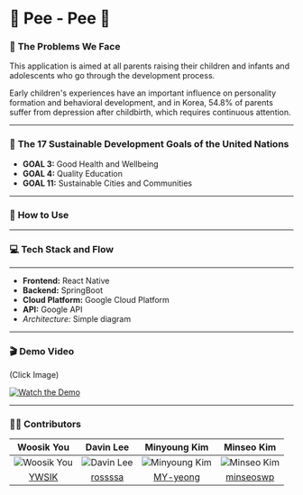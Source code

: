 # 🐥 **Pee - Pee** 🐥

### 🙌 **The Problems We Face**
This application is aimed at all parents raising their children and infants and adolescents who go through the development process.<br>

Early children's experiences have an important influence on personality formation and behavioral development, and in Korea, 54.8% of parents suffer from depression after childbirth, which requires continuous attention.

---

### 💙 **The 17 Sustainable Development Goals of the United Nations**

- **GOAL 3:** Good Health and Wellbeing
- **GOAL 4:** Quality Education
- **GOAL 11:** Sustainable Cities and Communities

---

### 🤛 **How to Use**

---

### 💻 **Tech Stack and Flow**

---

- **Frontend:** React Native
- **Backend:** SpringBoot
- **Cloud Platform:** Google Cloud Platform
- **API:** Google API
- *Architecture:* Simple diagram

---

### 🎬 **Demo Video**
(Click Image) <br>

[![Watch the Demo](https://github.com/Solution-Challenge-GDSC/.github/assets/65442256/a388fdb9-c1d0-47fc-8b99-e039e4f18b22)](https://www.youtube.com) 

---

### 👨‍💻 **Contributors**


| **Woosik You** | **Davin Lee** | **Minyoung Kim** | **Minseo Kim** |
|:--------------:|:--------------:|:----------------:|:--------------:|
| ![Woosik You](https://avatars.githubusercontent.com/YWSIK) | ![Davin Lee](https://avatars.githubusercontent.com/rossssa) | ![Minyoung Kim](https://avatars.githubusercontent.com/MY-yeong) | ![Minseo Kim](https://avatars.githubusercontent.com/minseoswp) |
| [YWSIK](https://github.com/YWSIK) | [rossssa](https://github.com/rossssa) | [MY-yeong](https://github.com/MY-yeong) | [minseoswp](https://github.com/minseoswp) |

